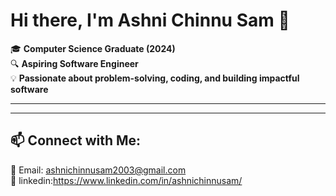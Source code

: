 # Hi there, I'm Ashni Chinnu Sam 👋

🎓 **Computer Science Graduate (2024)**  
🔍 **Aspiring Software Engineer**  
💡 **Passionate about problem-solving, coding, and building impactful software**  

---

  

---

## 📫 **Connect with Me:**  
📧 Email: ashnichinnusam2003@gmail.com  
🔗 linkedin:https://www.linkedin.com/in/ashnichinnusam/  

